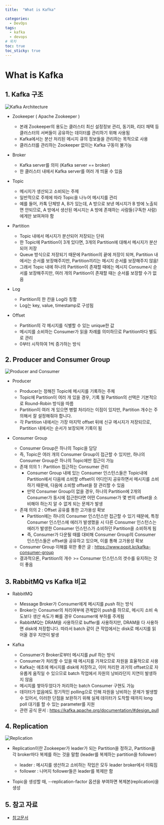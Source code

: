 ```yaml
---
title:  "What is Kafka"

categories:
  - DevOps
tags:
  - kafka
  - devops
# 목차
toc: true
toc_sticky: true
---
```


# What is Kafka

## 1. Kafka 구조

![Kafka Architecture](/assets/img/Kafka_Architecture.png)

* Zookeeper ( Apache Zookeeper )
  * 본래 Zookeeper의 용도는 클러스터 최신 설정정보 관리, 동기화, 리더 채택 등 클러스터의 서버들이 공유하는 데이터를 관리하기 위해 사용됨
  * Kafka에서는 분산 처리된 메시지 큐의 정보들을 관리하는 목적으로 사용
  * 클러스터를 관리하는 Zookeeper 없이는 Kafka 구동이 불가능

* Broker
  * Kafka server를 의미 (Kafka server == broker)
  * 한 클러스터 내에서 Kafka server를 여러 개 띄울 수 있음

* Topic
  * 메시지가 생산되고 소비되는 주제
  * 일반적으로 주제에 따라 Topic을 나누어 메시지를 관리
  * 예를 들어, 카톡 단체방 A, B가 있는데, A 방으로 보낸 메시지가 B 방에 노출되면 안되므로, A 방에서 생산된 메시지는 A 방에 존재하는 사람들(구독한 사람)에게만 보여져야 함

* Partition
  * Topic 내에서 메시지가 분산되어 저장되는 단위
  * 한 Topic에 Partition이 3개 있다면, 3개의 Partition에 대해서 메시지가 분산되어 저장
  * Queue 방식으로 저장되기 때문에 Partition의 끝에 저장이 되며, Partition 내에서는 순서를 보장해주지만, Partition끼리는 메시지 순서를 보장해주지 않음!
  * 그래서 Topic 내에 하나의 Partition이 존재할 때에는 메시지 Consume시 순서를 보장해주지만, 여러 개의 Partition이 존재할 때는 순서를 보장할 수가 없음

* Log
  * Partition의 한 칸을 Log라 칭함
  * Log는 key, value, timestamp로 구성됨

* Offset
  * Partition의 각 메시지를 식별할 수 있는 unique한 값
  * 메시지를 소비하는 Consumer가 읽을 차례를 의미하므로 Partition마다 별도로 관리
  * 0부터 시작하여 1씩 증가하는 방식

## 2. Producer and Consumer Group

![Producer and Consumer](/assets/img/Producer_and_Consumer.png)

* Producer
  * Producer는 정해진 Topic에 메시지를 기록하는 주체
  * Topic에 Partition이 여러 개 있을 경우, 기록 될 Partition의 선택은 기본적으로 Round-Robin 방식을 따름
  * Partition이 여러 개 있으면 병렬 처리라는 이점이 있지만, Partition 개수는 주의해서 잘 설정해줘야 합니다.
  * 각 Partition 내에서는 가장 마지막 offset 뒤에 신규 메시지가 저장되므로, Partition 내에서는 순서가 보장되며 기록이 됨

* Consumer Group
  * Consumer Group은 하나의 Topic을 담당
  * 즉, Topic은 여러 개의 Consumer Group이 접근할 수 있지만, 하나의 Consumer Group은 하나의 Topic에만 접근이 가능
  * 존재 의의 1 : Partition 접근하는 Consumer 관리
    * Consumer Group 내에 있는 Consumer 인스턴스들은 Topic내에 Partition에서 다음에 소비할 offset이 어디인지 공유하면서 메시지를 소비하기 때문에, 다음에 소비할 offset을 잘 관리할 수 있음
    * 만약 Consumer Group이 없을 경우, 하나의 Partition에 2개의 Consumer가 동시에 접근한다면 어떤 Consumer가 몇 번의 offset을 소비해야 하는지 알 수 없게 되는 문제가 발생
  * 존재 의의 2 : Offset 공유를 통한 고가용성 확보
    * Partition에는 하나의 Consumer 인스턴스만 접근할 수 있기 때문에, 특정 Consumer 인스턴스에 에러가 발생했을 시 다른 Consumer 인스턴스는 에러가 발생한 Consumer 인스턴스가 소비하던 Partition을 소비하게 됨
    * 즉, Consumer가 다운될 때를 대비해 Consumer Group의 Consumer 인스턴스들은 offset을 공유하고 있으며, 이를 통해 고가용성 확보
  * Consumer Group 이해를 위한 좋은 글 : https://www.popit.kr/kafka-consumer-group
  * 결과적으론, Partition의 개수 >= Consumer 인스턴스의 갯수를 유지하는 것이 좋음

## 3. RabbitMQ vs Kafka 비교

* RabbitMQ
  * Message Broker가 Consumer에게 메시지를 *push* 하는 방식
  * Broker는 Consumer의 처리여부에 관계없이 push를 하므로, 메시지 소비 속도보다 생산 속도가 빠를 경우 Consumer에 부하를 주게됨
  * RabbitMQ는 DRAM을 사용하므로 buffer를 사용하지만, DRAM을 다 사용하면 disk에 저장합니다. 따라서 batch 같이 큰 작업에서는 disk로 메시지를 읽어올 경우 지연이 발생

* Kafka
  * Consumer가 Broker로부터 메시지를 *pull* 하는 방식
  * Consumer가 처리할 수 있을 때 메시지를 가져오므로 자원을 효율적으로 사용
  * Kafka는 애초에 메시지를 disk에 저장하고, 이미 처리한 과거의 offset으로 자유롭게 움직일 수 있으므로 batch 작업에서 자원의 낭비라던지 지연이 발생하지 않음
  * 메시지를 쌓아두었다가 처리하는 batch Consumer 구현도 가능
  * 데이터가 없음에도 정기적인 polling으로 인해 자원을 낭비하는 문제가 발생할 수 있어서, 이러한 단점을 보완하기 위해 실제 데이터가 도착할 때까지 long poll 대기를 할 수 있는 parameter를 지원
  * 관련 공식 문서 : https://kafka.apache.org/documentation/#design_pull

## 4. Replication

![Replication](/assets/img/Replication.png)

* Replication이란 Zookeeper가 leader가 되는 Partition을 정하고, Partition을 각 broker마다 복제를 하는 것을 말함 (leader를 복제하는 partition을 follower)
  * leader : 메시지를 생산하고 소비하는 작업은 모두 leader broker에서 이뤄짐
  * follower : 나머지 follower들은 leader를 복제만 함

* Topic을 생성할 때, --replication-factor 옵션을 부여하면 복제본(replication)을 생성

## 5. 참고 자료

* [참고문서](https://victorydntmd.tistory.com/344)
